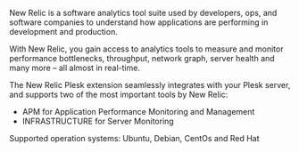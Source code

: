
New Relic is a software analytics tool suite used by developers, ops, and software companies to understand how applications are performing in development and production.

With New Relic, you gain access to analytics tools to measure and monitor performance bottlenecks, throughput, network graph, server health and many more – all almost in real-time.

The New Relic Plesk extension seamlessly integrates with your Plesk server, and supports two of the most important tools by New Relic:

- APM for Application Performance Monitoring and Management
- INFRASTRUCTURE for Server Monitoring

Supported operation systems: Ubuntu, Debian, CentOs and Red Hat
